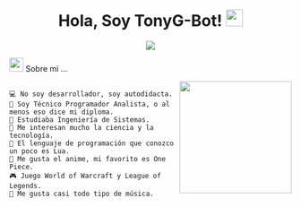 <h1 align = "center"> 
Hola, Soy TonyG-Bot! 
 <img src = "https://media.giphy.com/media/hvRJCLFzcasrR4ia7z/giphy.gif" width = "30">
</h1>

<p align = "center">
<a href = "https://github.com/DenverCoder1/readme-typing-svg">
<img src = "https://readme-typing-svg.herokuapp.com?lines=Autodidacta...;Entusiasta...;Siempre%20aprendiendo%20cosas%20nuevas.&center=true&width=380&height=45"></a>
</p>

<picture><img src = "https://github.com/7oSkaaa/7oSkaaa/blob/main/Images/about_me.gif?raw=true" width = 25px></picture> Sobre mi ...

<img align = "right" src = "https://github.com/TonyG-Bot/TonyG-Bot/blob/main/imgbin_23d8a34fd67a668436624e63a5acea56.png" width = "200"/>

```

💻 No soy desarrollador, soy autodidacta.
👻 Soy Técnico Programador Analista, o al menos eso dice mi diploma.
🔭 Estudiaba Ingeniería de Sistemas.
📝 Me interesan mucho la ciencia y la tecnología.
🌟 El lenguaje de programación que conozco un poco es Lua.
🍥 Me gusta el anime, mi favorito es One Piece.
🎮 Juego World of Warcraft y League of Legends.
🎵 Me gusta casi todo tipo de música.

```
